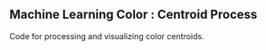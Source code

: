 
## Machine Learning Color : Centroid Process

Code for processing and visualizing color centroids.

